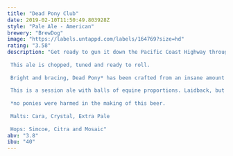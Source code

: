 ```yaml
---
title: "Dead Pony Club"
date: 2019-02-10T11:50:49.803928Z
style: "Pale Ale - American"
brewery: "BrewDog"
image: "https://labels.untappd.com/labels/164769?size=hd"
rating: "3.58"
description: "Get ready to gun it down the Pacific Coast Highway through a hop-heavy west-coast wonderland.  This ale is chopped, tuned and ready to roll.  Bright and bracing, Dead Pony* has been crafted from an insane amount of west coast hops to deliver massive citrus aromas. Dive in and the toasted malt base soon gives way to a huge box-fresh hop hit washing tropical fruit, floral hits and spicy undertones all over your palate.  This is a session ale with balls of equine proportions. Laidback, but hop-forward. California dreaming for the craft beer generation.  *no ponies were harmed in the making of this beer.  Malts: Cara, Crystal, Extra Pale  Hops: Simcoe, Citra and Mosaic"
abv: "3.8"
ibu: "40"
---
```

